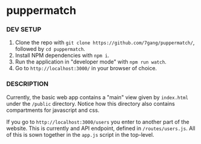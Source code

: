 # puppermatch

### DEV SETUP
1. Clone the repo with `git clone https://github.com/7gang/puppermatch/`, followed by `cd puppermatch`.
2. Install NPM dependencies with `npm i`.
3. Run the application in "developer mode" with `npm run watch`.
4. Go to `http://localhost:3000/` in your browser of choice.

### DESCRIPTION
Currently, the basic web app contains a "main" view given by `index.html` under the `/public` directory. Notice how this directory also contains compartments for javascript and css.

If you go to `http://localhost:3000/users` you enter to another part of the website. This is currently and API endpoint, defined in `/routes/users.js`. All of this is sown together in the `app.js` script in the top-level.
